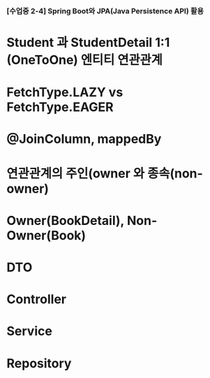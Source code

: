 ### [수업중 2-4] Spring Boot와 JPA(Java Persistence API) 활용
# Student 과 StudentDetail 1:1 (OneToOne) 엔티티 연관관계
# FetchType.LAZY vs FetchType.EAGER
# @JoinColumn, mappedBy
# 연관관계의 주인(owner 와 종속(non-owner)
# Owner(BookDetail), Non-Owner(Book)
# DTO
# Controller
# Service
# Repository